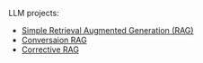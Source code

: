 LLM projects:

- [Simple Retrieval Augmented Generation (RAG)](https://github.com/efarish/portfolio/tree/main/llm/simple_rag)
- [Conversaion RAG](https://github.com/efarish/portfolio/tree/main/llm/conv_rag)
- [Corrective RAG](https://github.com/efarish/portfolio/tree/main/llm/corrective_rag) 
